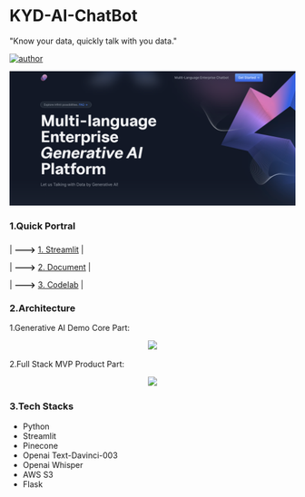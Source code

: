 # KYD-AI-ChatBot
"Know your data, quickly talk with you data."



[![author](https://img.shields.io/badge/Author-Rayden_Xu-blue.svg)](https://www.linkedin.com/in/rundong-xu-269012230/) 

<div align=center>
<img src="src/Landing_page.jpg" width="900px">
</div>



### 1.Quick Portral
### 
| **--->** [1. Streamlit](https://rayden-xu-multilingual-intelligent-enterprise-ai-welcome-vz5mt8.streamlit.app/Specialist) |

| **--->** [2. Document](https://docs.google.com/document/d/1QKzW3KQQw7v8-cM_Gu5kstDvxLFp6MEoBYXbJBaexhk/edit?resourcekey=0-tYPhV-aStrxToHWUlHO0kw#) |

| **--->** [3. Codelab](https://codelabs-preview.appspot.com/?file_id=1QKzW3KQQw7v8-cM_Gu5kstDvxLFp6MEoBYXbJBaexhk#0) |


### 2.Architecture

1.Generative AI Demo Core Part:
<div align=center>
<img src="src/Final Project (2)(1).jpg" width="750px">
</div>

2.Full Stack MVP Product Part:
<div align=center>
<img src="src/Final Project (2).jpg" width="750px">
</div>

### 3.Tech Stacks
- Python
- Streamlit
- Pinecone
- Openai Text-Davinci-003
- Openai Whisper
- AWS S3
- Flask
